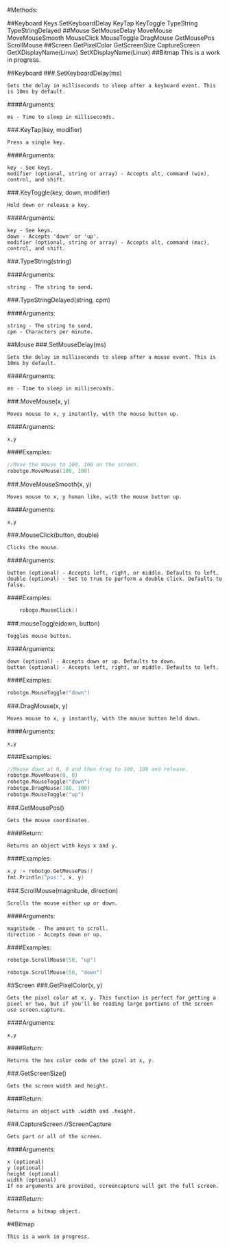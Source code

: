 #Methods:

##Keyboard
    Keys
    SetKeyboardDelay
    KeyTap
    KeyToggle
    TypeString
    TypeStringDelayed
##Mouse
    SetMouseDelay
    MoveMouse
    MoveMouseSmooth
    MouseClick
    MouseToggle
    DragMouse
    GetMousePos
    ScrollMouse
##Screen
    GetPixelColor
    GetScreenSize
    CaptureScreen
    GetXDisplayName(Linux)
    SetXDisplayName(Linux)
##Bitmap
    This is a work in progress.


##Keyboard
###.SetKeyboardDelay(ms)

    Sets the delay in milliseconds to sleep after a keyboard event. This is 10ms by default.

####Arguments:

    ms - Time to sleep in milliseconds.

###.KeyTap(key, modifier)

    Press a single key.

####Arguments:

    key - See keys.
    modifier (optional, string or array) - Accepts alt, command (win), control, and shift.

###.KeyToggle(key, down, modifier)

    Hold down or release a key.

####Arguments:

    key - See keys.
    down - Accepts 'down' or 'up'.
    modifier (optional, string or array) - Accepts alt, command (mac), control, and shift.

###.TypeString(string)

####Arguments:

    string - The string to send.

###.TypeStringDelayed(string, cpm)

####Arguments:

    string - The string to send.
    cpm - Characters per minute.



##Mouse
###.SetMouseDelay(ms)

    Sets the delay in milliseconds to sleep after a mouse event. This is 10ms by default.

####Arguments:

    ms - Time to sleep in milliseconds.

###.MoveMouse(x, y)

    Moves mouse to x, y instantly, with the mouse button up.

####Arguments:

    x,y

####Examples:

```Go
//Move the mouse to 100, 100 on the screen. 
robotgo.MoveMouse(100, 100)
```

###.MoveMouseSmooth(x, y)

    Moves mouse to x, y human like, with the mouse button up.

####Arguments:

    x,y

###.MouseClick(button, double)

    Clicks the mouse.

####Arguments:

    button (optional) - Accepts left, right, or middle. Defaults to left.
    double (optional) - Set to true to perform a double click. Defaults to false.

####Examples:

```Go
    robogo.MouseClick()
```

###.mouseToggle(down, button)

    Toggles mouse button.

####Arguments:

    down (optional) - Accepts down or up. Defaults to down.
    button (optional) - Accepts left, right, or middle. Defaults to left.

####Examples:

```Go
robotgo.MouseToggle("down")
```

###.DragMouse(x, y)

    Moves mouse to x, y instantly, with the mouse button held down.

####Arguments:

    x,y

####Examples:

```Go
//Mouse down at 0, 0 and then drag to 100, 100 and release. 
robotgo.MoveMouse(0, 0)
robotgo.MouseToggle("down")
robotgo.DragMouse(100, 100)
robotgo.MouseToggle("up")
```

###.GetMousePos()

    Gets the mouse coordinates.

####Return:

    Returns an object with keys x and y.

####Examples:

```Go
x,y := robotgo.GetMousePos()
fmt.Println("pos:", x, y)
```

###.ScrollMouse(magnitude, direction)

    Scrolls the mouse either up or down.

####Arguments:

    magnitude - The amount to scroll.
    direction - Accepts down or up.

####Examples:

```Go
robotgo.ScrollMouse(50, "up")

robotgo.ScrollMouse(50, "down")
```


##Screen
###.GetPixelColor(x, y)

    Gets the pixel color at x, y. This function is perfect for getting a pixel or two, but if you'll be reading large portions of the screen use screen.capture.

####Arguments:

    x,y

####Return:

    Returns the hex color code of the pixel at x, y.

###.GetScreenSize()

    Gets the screen width and height.

####Return:

    Returns an object with .width and .height.

###.CaptureScreen
    //ScreenCapture

    Gets part or all of the screen.

####Arguments:

    x (optional)
    y (optional)
    height (optional)
    width (optional)
    If no arguments are provided, screencapture will get the full screen.

####Return:

    Returns a bitmap object.

##Bitmap

    This is a work in progress.
